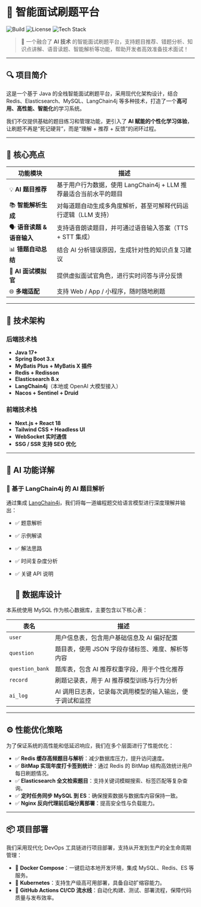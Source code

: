 # 🧠 智能面试刷题平台 

![Build](https://img.shields.io/badge/build-passing-brightgreen) 
![License](https://img.shields.io/badge/license-MIT-blue)
![Tech Stack](https://img.shields.io/badge/tech-java%20spring%20redis%20ai-orange)

> 🚀 一个融合了 **AI 技术** 的智能面试刷题平台，支持题目推荐、错题分析、知识点讲解、语音读题、智能解析等功能，帮助开发者高效准备技术面试！

---

## 🔍 项目简介

这是一个基于 Java 的全栈智能面试刷题平台，采用现代化架构设计，结合 Redis、Elasticsearch、MySQL、LangChain4j 等多种技术，打造了一个**高可用、高性能、智能化**的学习系统。

我们不仅提供基础的题目练习和管理功能，更引入了 **AI 赋能的个性化学习体验**，让刷题不再是“死记硬背”，而是“理解 + 推荐 + 反馈”的闭环过程。

---

## 🚀 核心亮点

| 功能模块 | 描述 |
|----------|------|
| 💡 **AI 题目推荐** | 基于用户行为数据，使用 LangChain4j + LLM 推荐最适合当前水平的题目 |
| 📚 **智能解析生成** | 对每道题自动生成多角度解析，甚至可解释代码运行逻辑（LLM 支持） |
| 🗣️ **语音读题 & 语音输入** | 支持语音朗读题目，并可通过语音输入答案（TTS + STT 集成） |
| 📊 **错题自动总结** | 结合 AI 分析错误原因，生成针对性的知识点复习建议 |
| 🤖 **AI 面试模拟官** | 提供虚拟面试官角色，进行实时问答与评分反馈 |
| 🌐 **多端适配** | 支持 Web / App / 小程序，随时随地刷题 |

---

## 🧰 技术架构

### 后端技术栈

- **Java 17+**
- **Spring Boot 3.x**
- **MyBatis Plus + MyBatis X 插件**
- **Redis + Redisson**
- **Elasticsearch 8.x**
- **LangChain4j**（本地或 OpenAI 大模型接入）
- **Nacos + Sentinel + Druid**

### 前端技术栈

- **Next.js + React 18**
- **Tailwind CSS + Headless UI**
- **WebSocket 实时通信**
- **SSG / SSR 支持 SEO 优化**

---

## 🤖 AI 功能详解

###  🧠 基于 LangChain4j 的 AI 题目解析

通过集成 [LangChain4j](https://github.com/langchain4j/langchain4j)，我们将每一道编程题交给语言模型进行深度理解并输出：

- ✅ 题意解析
- ✅ 示例解读
- ✅ 解法思路
- ✅ 时间复杂度分析
- ✅ 关键 API 说明

  ## 🧱 数据库设计

本系统使用 MySQL 作为核心数据库，主要包含以下核心表：

| 表名             | 描述                                               |
|------------------|----------------------------------------------------|
| `user`           | 用户信息表，包含用户基础信息及 AI 偏好配置         |
| `question`       | 题目表，使用 JSON 字段存储标签、难度、解析等内容   |
| `question_bank`  | 题库表，包含 AI 推荐权重字段，用于个性化推荐       |
| `record`         | 刷题记录表，用于 AI 推荐模型训练与行为分析         |
| `ai_log`         | AI 调用日志表，记录每次调用模型的输入输出，便于调试和监控 |

---

## ⚙️ 性能优化策略

为了保证系统的高性能和低延迟响应，我们在多个层面进行了性能优化：

- ✅ **Redis 缓存高频题目与解析**：减少数据库压力，提升访问速度。
- ✅ **BitMap 实现年度打卡签到统计**：通过 Redis 的 BitMap 结构高效统计用户每日刷题情况。
- ✅ **Elasticsearch 全文检索题目**：支持关键词模糊搜索、标签匹配等复杂查询。
- ✅ **定时任务同步 MySQL 到 ES**：确保搜索数据与数据库内容保持一致。
- ✅ **Nginx 反向代理前后端分离部署**：提高安全性与负载能力。

---

## 📦 项目部署

我们采用现代化 DevOps 工具链进行项目部署，支持从开发到生产的全生命周期管理：

- 🐳 **Docker Compose**：一键启动本地开发环境，集成 MySQL、Redis、ES 等服务。
- 🌌 **Kubernetes**：支持生产级高可用部署，具备自动扩缩容能力。
- 🔄 **GitHub Actions CI/CD 流水线**：自动化构建、测试、部署流程，保障代码质量与发布效率。
